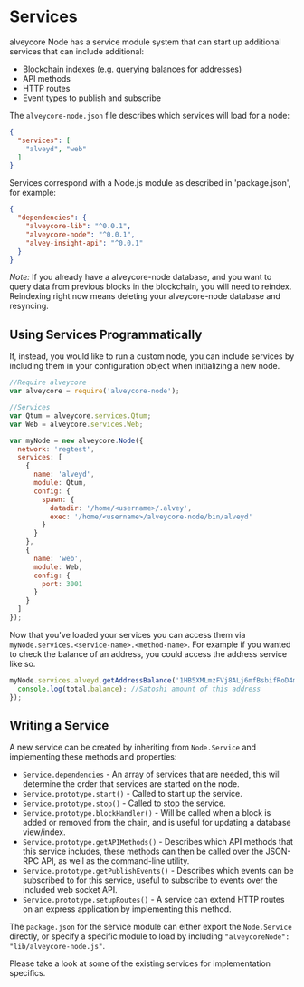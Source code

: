 # Services
alveycore Node has a service module system that can start up additional services that can include additional:
- Blockchain indexes (e.g. querying balances for addresses)
- API methods
- HTTP routes
- Event types to publish and subscribe

The `alveycore-node.json` file describes which services will load for a node:

```json
{
  "services": [
    "alveyd", "web"
  ]
}
```

Services correspond with a Node.js module as described in 'package.json', for example:

```json
{
  "dependencies": {
    "alveycore-lib": "^0.0.1",
    "alveycore-node": "^0.0.1",
    "alvey-insight-api": "^0.0.1"
  }
}
```

_Note:_ If you already have a alveycore-node database, and you want to query data from previous blocks in the blockchain, you will need to reindex. Reindexing right now means deleting your alveycore-node database and resyncing.

## Using Services Programmatically
If, instead, you would like to run a custom node, you can include services by including them in your configuration object when initializing a new node.

```js
//Require alveycore
var alveycore = require('alveycore-node');

//Services
var Qtum = alveycore.services.Qtum;
var Web = alveycore.services.Web;

var myNode = new alveycore.Node({
  network: 'regtest',
  services: [
    {
      name: 'alveyd',
      module: Qtum,
      config: {
        spawn: {
          datadir: '/home/<username>/.alvey',
          exec: '/home/<username>/alveycore-node/bin/alveyd'
        }
      }
    },
    {
      name: 'web',
      module: Web,
      config: {
        port: 3001
      }
    }
  ]
});
```

Now that you've loaded your services you can access them via `myNode.services.<service-name>.<method-name>`. For example if you wanted to check the balance of an address, you could access the address service like so.

```js
myNode.services.alveyd.getAddressBalance('1HB5XMLmzFVj8ALj6mfBsbifRoD4miY36v', false, function(err, total) {
  console.log(total.balance); //Satoshi amount of this address
});
```

## Writing a Service
A new service can be created by inheriting from `Node.Service` and implementing these methods and properties:
- `Service.dependencies` -  An array of services that are needed, this will determine the order that services are started on the node.
- `Service.prototype.start()` - Called to start up the service.
- `Service.prototype.stop()` - Called to stop the service.
- `Service.prototype.blockHandler()` - Will be called when a block is added or removed from the chain, and is useful for updating a database view/index.
- `Service.prototype.getAPIMethods()` - Describes which API methods that this service includes, these methods can then be called over the JSON-RPC API, as well as the command-line utility.
- `Service.prototype.getPublishEvents()` - Describes which events can be subscribed to for this service, useful to subscribe to events over the included web socket API.
- `Service.prototype.setupRoutes()` - A service can extend HTTP routes on an express application by implementing this method.

The `package.json` for the service module can either export the `Node.Service` directly, or specify a specific module to load by including `"alveycoreNode": "lib/alveycore-node.js"`.

Please take a look at some of the existing services for implementation specifics.

